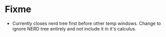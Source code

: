 # Fixme
* Currently closes nerd tree first before other temp windows. Change to ignore
  NERD tree entirely and not include it in it's calculus.
